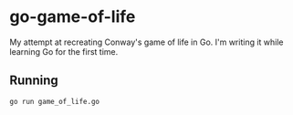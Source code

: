 # go-game-of-life

My attempt at recreating Conway's game of life in Go.
I'm writing it while learning Go for the first time.

## Running

```bash
go run game_of_life.go
```
